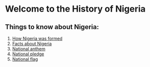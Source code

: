<!DOCTYPE html>
<html lang="en">
<head>
    <meta charset="UTF-8">
    <meta name="viewport" content="width=device-width, initial-scale=1.0">
    <title>History of Nigeria</title>
    <link rel="stylesheet" href="style.css">
</head>
<body>
    <h1>Welcome to the History of Nigeria</h1>
    <h2>Things to know about Nigeria:</h2>
    <ol>
        <li><a href="How Nigeria was formed.html">How Nigeria was formed</a></li>
        <li><a href="Facts about Nigeria.html">Facts about Nigeria</a></li>
        <li><a href="National anthem.html">National anthem</a></li>
        <li><a href="National pledge.html">National pledge</a></li>
        <li><a href="Nigerian flag.html">National flag</a></li>
    </ol>
</body>
</html>
